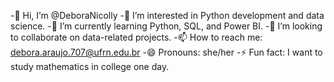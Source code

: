 -👋 Hi, I’m @DeboraNicolly
-👀 I’m interested in Python development and data science.
-🌱 I’m currently learning Python, SQL, and Power BI.
-💞️ I’m looking to collaborate on data-related projects.
-📫 How to reach me: debora.araujo.707@ufrn.edu.br
-😄 Pronouns: she/her
-⚡ Fun fact: I want to study mathematics in college one day.
